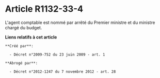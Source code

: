 # Article R1132-33-4

L'agent comptable est nommé par arrêté du Premier ministre et du ministre chargé du budget.

**Liens relatifs à cet article**

	**Créé par**:

	  - Décret n°2009-752 du 23 juin 2009 - art. 1

	**Abrogé par**:

	  - Décret n°2012-1247 du 7 novembre 2012 - art. 28
